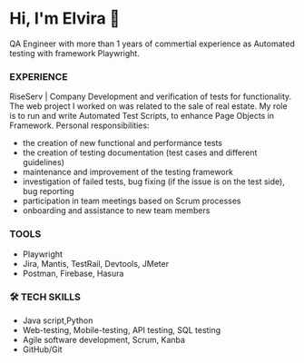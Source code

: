 # Hi, I'm Elvira 👋
QA Engineer with more than 1 years of commertial experience as Automated testing with framework Playwright.

###  EXPERIENCE
RiseServ | Company
Development and verification of tests for functionality. The web project I worked on was related to the sale of real estate.  My role is to run and write Automated Test Scripts, to enhance Page Objects in Framework.
Personal responsibilities:
- the creation of new functional and performance tests
- the creation of testing documentation (test cases and different guidelines)
- maintenance and improvement of the testing framework
- investigation of failed tests, bug fixing (if the issue is on the test side), bug reporting
- participation in team meetings based on Scrum processes
- onboarding and assistance to new team members

### TOOLS
*   Playwright
*   Jira, Mantis, TestRail, Devtools, JMeter
*   Postman, Firebase, Hasura

### 🛠 TECH SKILLS
*   Java script,Python
*   Web-testing, Mobile-testing, API testing, SQL testing
*   Agile software development, Scrum, Kanba
*   GitHub/Git
